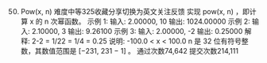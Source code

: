 50. Pow(x, n)
难度中等325收藏分享切换为英文关注反馈
实现 pow(x, n) ，即计算 x 的 n 次幂函数。
示例 1:
输入: 2.00000, 10
输出: 1024.00000
示例 2:
输入: 2.10000, 3
输出: 9.26100
示例 3:
输入: 2.00000, -2
输出: 0.25000
解释: 2-2 = 1/22 = 1/4 = 0.25
说明:
-100.0 < x < 100.0
n 是 32 位有符号整数，其数值范围是 [−231, 231 − 1] 。
通过次数74,642
提交次数214,111